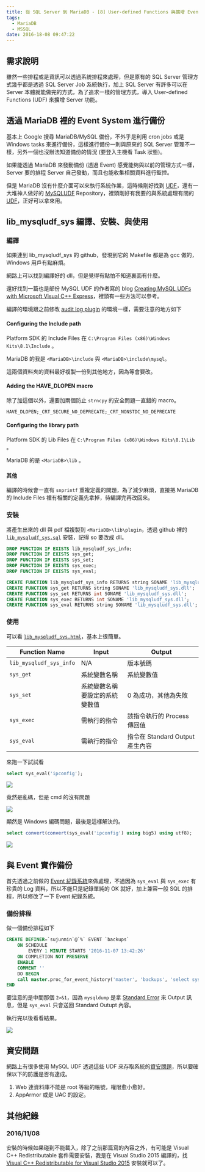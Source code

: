 ```yaml
---
title: 從 SQL Server 到 MariaDB - [8] User-defined Functions 與擴增 Event 功能
tags:
  - MariaDB
  - MSSQL
date: 2016-18-08 09:47:22
---
```


## 需求說明
雖然一些排程或是資訊可以透過系統排程來處理，但是原有的 SQL Server 管理方式幾乎都是透過 SQL Server Job 系統執行，加上 SQL Server 有許多可以在 Server 本體就能做完的方式，為了追求一樣的管理方式，導入 User-defined Functions (UDF) 來擴增 Server 功能。

## 透過 MariaDB 裡的 Event System 進行備份
基本上 Google 搜尋 MariaDB/MySQL 備份，不外乎是利用 cron jobs 或是 Windows tasks 來進行備份，這樣進行備份一則與原來的 SQL Server 管理不一樣，另外一個也沒辦法知道備份的情況 (要登入主機看 Task 狀態)。

如果能透過 MariaDB 來發動備份 (透過 Event) 感覺能夠與以前的管理方式一樣，Server 要的排程 Server 自己發動，而且也能收集相關資料進行監控。

但是 MariaDB 沒有什麼介面可以來執行系統作業，這時候剛好找到 [UDF](https://mariadb.com/kb/en/mariadb/user-defined-functions/)，還有一大堆神人做好的 [MySQLUDF](http://www.mysqludf.org/) Repository，裡頭剛好有我要的與系統處理有關的 [UDF](https://github.com/mysqludf/lib_mysqludf_sys#readme)，正好可以拿來用。

## lib_mysqludf_sys 編譯、安裝、與使用

### 編譯
如果連到 lib_mysqludf_sys 的 github，發現到它的 Makefile 都是為 gcc 做的，Windows 用戶有點麻煩。

網路上可以找到編譯好的 dll，但是覺得有點怕不知道裏面有什麼。

還好找到一篇也是部份 MySQL UDF 的作者寫的 blog [Creating MySQL UDFs with Microsoft Visual C++ Express](http://rpbouman.blogspot.tw/2007/09/creating-mysql-udfs-with-microsoft.html)，裡頭有一些方法可以參考。

編譯的環境跟之前修改 [audit log plugin](https://sujunmin.github.io/blog/2016/10/03/%E5%BE%9E%20SQL%20Server%20%E5%88%B0%20MariaDB%20-%20[6]%20Audit%20%E7%9A%84%E5%AF%A6%E4%BD%9C/) 的環境一樣，需要注意的地方如下

#### Configuring the Include path
Platform SDK 的 Include Files 在 `C:\Program Files (x86)\Windows Kits\8.1\Include` 。

MariaDB 的我是 `<MariaDB>\include` 與 `<MariaDB>\include\mysql`。

這兩個資料夾的資料最好複製一份到其他地方，因為等會要改。

#### Adding the HAVE_DLOPEN macro
除了加這個以外，還要加兩個防止 `strncpy` 的安全問題一直錯的 macro。

`HAVE_DLOPEN;_CRT_SECURE_NO_DEPRECATE;_CRT_NONSTDC_NO_DEPRECATE`

#### Configuring the library path
Platform SDK 的 Lib Files 在 `C:\Program Files (x86)\Windows Kits\8.1\Lib` 。

MariaDB 的是 `<MariaDB>\lib` 。

#### 其他
編譯的時候會一直有 `snprintf` 重複定義的問題，為了減少麻煩，直接把 MariaDB 的 Include Files 裡有相關的定義先拿掉，待編譯完再改回來。

### 安裝
將產生出來的 dll 與 pdf 檔複製到 `<MariaDB>\lib\plugin`，透過 github 裡的 [`lib_mysqludf_sys.sql`](https://github.com/mysqludf/lib_mysqludf_sys/blob/master/lib_mysqludf_sys.sql) 安裝，記得 so 要改成 dll。

```sql
DROP FUNCTION IF EXISTS lib_mysqludf_sys_info;
DROP FUNCTION IF EXISTS sys_get;
DROP FUNCTION IF EXISTS sys_set;
DROP FUNCTION IF EXISTS sys_exec;
DROP FUNCTION IF EXISTS sys_eval;

CREATE FUNCTION lib_mysqludf_sys_info RETURNS string SONAME 'lib_mysqludf_sys.dll';
CREATE FUNCTION sys_get RETURNS string SONAME 'lib_mysqludf_sys.dll';
CREATE FUNCTION sys_set RETURNS int SONAME 'lib_mysqludf_sys.dll';
CREATE FUNCTION sys_exec RETURNS int SONAME 'lib_mysqludf_sys.dll';
CREATE FUNCTION sys_eval RETURNS string SONAME 'lib_mysqludf_sys.dll';
```

### 使用
可以看 [`lib_mysqludf_sys.html`](https://github.com/mysqludf/lib_mysqludf_sys/blob/master/lib_mysqludf_sys.html)，基本上很簡單。

|Function Name| Input | Output|
|-------------|-------|-------|
|`lib_mysqludf_sys_info`| N/A| 版本號碼|
|`sys_get`|系統變數名稱|系統變數值|
|`sys_set`|系統變數名稱<br /> 要設定的系統變數值 |0 為成功，其他為失敗|
|`sys_exec`|需執行的指令|該指令執行的 Process 傳回值|
|`sys_eval`|需執行的指令|指令在 Standard Output 產生內容|

來跑一下試試看

```sql
select sys_eval('ipconfig');
```

<img src=https://raw.githubusercontent.com/sujunmin/sujunmin.github.com/master/test/lib_mysqludf_sys_01.png />

竟然是亂碼，但是 cmd 的沒有問題

<img src=https://raw.githubusercontent.com/sujunmin/sujunmin.github.com/master/test/lib_mysqludf_sys_02.png />

顯然是 Windows 編碼問題，最後是這樣解決的。

```sql
select convert(convert(sys_eval('ipconfig') using big5) using utf8);
```

<img src=https://raw.githubusercontent.com/sujunmin/sujunmin.github.com/master/test/lib_mysqludf_sys_03.png />

## 與 Event 實作備份

首先透過之前做的 [Event 紀錄系統](https://sujunmin.github.io/blog/2016/09/10/%E5%BE%9E%20SQL%20Server%20%E5%88%B0%20MariaDB%20-%20[4]%20SQL%20Agent%20%E8%88%87%20MariaDB%20Event/)來做處理，不過因為 `sys_eval` 與 `sys_exec` 有珍貴的 Log 資料，所以不能只是紀錄單純的 OK 就好，加上兼容一般 SQL 的排程，所以修改了一下 Event 紀錄系統。

### 備份排程
做一個備份排程如下

```sql
CREATE DEFINER=`sujunmin`@`%` EVENT `backups`
	ON SCHEDULE
		EVERY 1 MINUTE STARTS '2016-11-07 13:42:26'
	ON COMPLETION NOT PRESERVE
	ENABLE
	COMMENT ''
	DO BEGIN
    call master.proc_for_event_history('master', 'backups', 'select sys_eval(\'"E://MariaDB 10.1//bin//mysqldump.exe" -u sujunmin -pabcdef@12345 --master-data --verbose --all-databases --events --routines --gtid 2>&1 > E://backup//all_db.sql\') into @outv;');
END
```

要注意的是中間那個 `2>&1`，因為 `mysqldump` 是拿 [Standard Error](http://dba.stackexchange.com/questions/14305/how-to-log-verbose-output-from-mysqldump) 來 Output 訊息，但是 `sys_eval` 只會送回 Standard Outupt 內容。

執行完以後看看結果。

<img src=https://raw.githubusercontent.com/sujunmin/sujunmin.github.com/master/test/lib_mysqludf_sys_04.png />

## 資安問題

網路上有很多使用 MySQL UDF 透過這些 UDF 來存取系統的[資安問題](https://securitypentester.ninja/mysql-udf-injection/)，所以要確保以下的防護是否有達成。

1. Web 連資料庫不能是 root 等級的帳號，權限愈小愈好。
2. AppArmor 或是 UAC 的設定。

## 其他紀錄

### 2016/11/08
安裝的時候如果碰到不能載入，除了之前那篇寫的內容之外，有可能是 Visual C++ Redistributable 套件需要安裝，我是在 Visual Studio 2015 編譯的，找 [Visual C++ Redistributable for Visual Studio 2015](https://www.microsoft.com/en-us/download/details.aspx?id=48145) 安裝就可以了。
